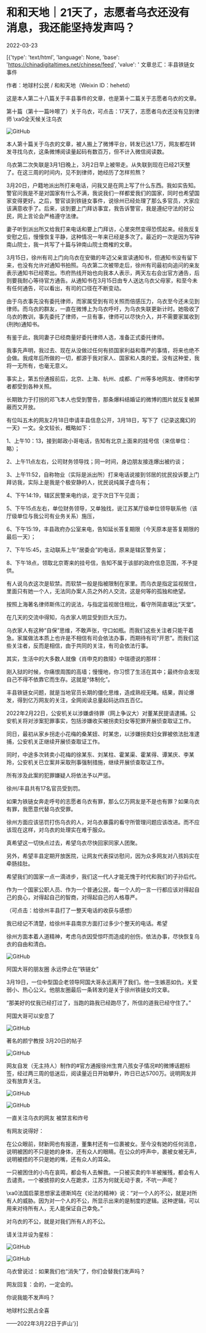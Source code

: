 # 和和天地｜21天了，志愿者乌衣还没有消息，我还能坚持发声吗？

2022-03-23

[{'type': 'text/html', 'language': None, 'base': 'https://chinadigitaltimes.net/chinese/feed', 'value': ' 文章总汇：丰县铁链女事件

作者：地球村公民 / 和和天地（Weixin ID：hehetd）

这是本人第二十八篇关于丰县事件的文章，也是第十二篇关于志愿者乌衣的文章。

第十篇（第十一篇咔嚓了）关于乌衣，可点击：17天了，志愿者乌衣还没有见到律师 \xa0全天候关注乌衣

![GitHub](https://chinadigitaltimes.net/chinese/files/2022/03/post-678571-623aea1fe7370.)

本人第十篇关于乌衣的文章，被人搬上了微博平台，转发已达1.7万，网友都在转发寻找乌衣，这条微博阅读量起码有数百万，但不计入微信阅读数。

乌衣第二次失联是3月1日晚上，3月2日早上被带走。从失联到现在已经21天整了。在这三周的时间内，见不到律师，她经历了怎样煎熬？

3月20日，户籍地派出所打来电话，问我又是在网上写了什么东西。我如实告知。警官问我是不是对国家有什么不满，我说我们一样都爱我们的国家，同时也希望国家变得更好。之后，警官谈到铁链女事件，说徐州已经处理了那么多官员，大家应该满意收手了。后来，谈到要上门拜访事宜，我告诉警官，我是遵纪守法的好公民，网上言论会严格遵守法律。

妻子听到派出所又给我打来电话和要上门拜访，心里突然变得恐慌起来。经我反复安慰之后，慢慢恢复平静，这种情况一年来已经是多次了。最近的一次是因为写钟南山院士，我一共写了十篇与钟南山院士商榷的文章。

3月15日，徐州有司上门向乌衣在安徽的年迈父亲宣读通知书，但通知书没有留下来，也没有允许对通知书拍照。乌衣第二次被带走后，徐州有司最初向追问的亲友表示通知书已经寄出。市府热线开始也向我本人表示，两天左右会出官方通告，后则要我耐心等待官方通告。从通知书在3月15日由专人送达乌衣父母家，和至今未有任何通告，可以看出，有司的口径在不断变动。

由于乌衣事先没有委托律师，而家属受到有司关照而倍感压力，乌衣至今还未见到律师。而乌衣的群友，一直在微博上为乌衣呼吁，为乌衣失联更新计时。她吸收了乌衣的教训，事先委托了律师，一旦有事，律师可以尽快介入，并不需要家属收到(刑拘)通知书。

有鉴于此，我同妻子已经商量好委托律师人选，准备正式委托律师。

我事先声明，我过去、现在从没做过任何有损国家利益和尊严的事情，将来也绝不会做。我成年后所做的一切，都源于我对家人、国家和人类的爱。没有这种爱，我将一无所有，也毫无意义。

事实上，第五份通报前后，北京、上海、杭州、成都、广州等多地网友、律师和学者都受到各种关照。

长期致力于打拐的邓飞本人也受到警告，那条爆料结婚证的微博的图片就反复被屏蔽而又开放。

有位叫五木的网友2月18日申请丰县信息公开，3月18日，写下了《记录这魔幻的一天》一文。全文较长，概略如下：

1、上午10：13，接到邮政小哥电话，告知有北京上面来的挂号信（来信单位：略）；

2、上午11点左右，公司财务领导找；同一时间，身边朋友接连爆出被约谈；

3、上午11:52，自称物业（实际是派出所）打来电话说接到邻居的扰民投诉要上门拜访我，实际上是我是个极安静的人，扰民说纯属子虚乌有；



4、下午14:19，辖区民警来电约谈，定于次日下午见面；



5、下午15点左右，单位财务领导，又单独找，说江苏某厅级单位领导联系他（该厅级单位与我公司有业务关系）施压，



6、下午15:19，丰县政府办公室来电，告知延长答复期限（今天原本是答复期限的最后一天）；



7、下午15:45，主动联系上午“居委会”的电话，原来是辖区警务室；



8、下午18点，领取北京寄来的挂号信，告知不属于该部的政府信息范围，不予提供。

有人说乌衣这次是软禁。而软禁一般是指被限制在家里。而乌衣是指定监视居住，里面只有她一个人，无法同办案人员之外的人交流，这是何等的孤独和绝望。

按照上海著名律师斯伟江的说法，与指定监视居住相比，看守所简直堪比“天堂”。

在几天的交流中得知，乌衣家人明显受到巨大压力。

乌衣家人有这种“自保”思维，不敢声张，守口如瓶。而我们这些关注者只能干着急。家属做法本质上也许是不相信有司会依法办事，而期待有司“开恩”。而我们这些关注者，反而是相信，由于共同的关注，有司会依法行事。

其实，生活中的大多数人就像《肖申克的救赎》中瑞德说的那样：

刚入狱的时候，你痛恨周围的高墙；慢慢地，你习惯了生活在其中；最终你会发现自己不得不依靠它而生存。这就是“体制化”。

丰县铁链女问题，就是当地官员长期的僵化思维，造成熟视无睹。结果，舆论爆发，得到亿万网友的关注，全网阅读总量起码达四五百亿。

2022年2月22日，公安机关以涉嫌虐待罪（网上争议大）对董某民提请逮捕。公安机关将对涉案犯罪事实，包括涉嫌收买被拐卖妇女等犯罪开展侦查取证工作。

同日，最初从家乡拐走小花梅的桑某妞、时某忠，以涉嫌拐卖妇女罪被依法批准逮捕，公安机关正继续开展侦查取证工作。

同时，中途多次转卖小花梅的徐某东、刘某柱、霍某渠、霍某得、谭某庆、李某玲，公安机关已立案并采取刑事强制措施，继续开展侦查取证工作。

所有涉及此案的犯罪嫌疑人将依法予以严惩。

徐州/丰县共有17名官员受到罚。

如果为铁链女奔走呼号的志愿者乌衣有罪，那么亿万网友是不是也有罪？如果乌衣有罪，我愿意代替乌衣受罪。

徐州方面应该惩罚打伤乌衣的人，对乌衣暴露的看守所管理问题应该改进。而不应该现在这样，对乌衣的处理实在难于服众。

真希望这一切快点过去，希望乌衣尽快回家同家人团聚。

另外，希望丰县定期开放医院，让网友代表探访慰问，因为众多网友对八孩妈实在牵肠挂肚。

希望我们的国家一点一滴进步，我们这一代人才能无愧于时代和我们的子孙后代。

作为一个国家公职人员、作为一个普通公民，每一个人的一言一行都应该对得起自己的良心，对得起自己的智商，对得起自己的人格尊严。

（可点击：给徐州丰县打了一整天电话的收获与感想）

我已经记不清楚，给徐州丰县南京方面打过多少个整天的电话。希望

徐州方面本着人道精神，考虑乌衣因受惊吓而造成的创伤，依法办事，尽快恢复乌衣的自由和清白。

![GitHub](https://chinadigitaltimes.net/chinese/files/2022/03/post-678571-623aea1ff0693.)

阿国大哥的朋友圈 永远停止在“铁链女”

3月19日，一位中型国企老领导阿国大哥永远离开了我们。他一生嫉恶如仇，关爱弱小、热心公义。他朋友圈最后一条转发的是关于徐州铁链女的文章。

“那美好的仗我已经打过了，当跑的路我已经跑尽了，所信的道我已经守住了。”

阿国大哥可以安息了

![GitHub](https://chinadigitaltimes.net/chinese/files/2022/03/post-678571-623aea20222ef.)

著名的颜宁教授 3月20日的帖子

![GitHub](https://chinadigitaltimes.net/chinese/files/2022/03/post-678571-623aea202c315.)

网友自发（无主持人）制作的#官方通报徐州生育八孩女子情况#的微博话题标签，经过两三周的低迷后，阅读量近日开始攀升，昨日已达5700万。说明网友并没有放弃关注。

![GitHub](https://chinadigitaltimes.net/chinese/files/2022/03/post-678571-623aea2034ff9.)

![GitHub](https://chinadigitaltimes.net/chinese/files/2022/03/post-678571-623aea203dbfa.)

一直关注乌衣的网友 被禁言和炸号

有网友说得好：

在公众眼前，财新网也有报道，董集村还有一位裹被女。至今没有她的任何消息，说明被困的不只是她的身体，还有众人的眼睛。在公众的呼声中，裹被女被无声，说明被捂的不只是她的嘴，还有众人的耳朵。

一只被困住的小鸟在哀鸣，都会有人去解救。一只被买卖的牛羊被摧残，都会有人去谴责。一个被掳掠的女人在跪求，江苏为何就无动于衷，不吭一声呢？

\xa0法国启蒙思想家孟德斯鸠在《论法的精神》说：“对一个人的不公，就是对所有人的威胁。因为对一个人的不公，所显示出来的是制度的逻辑。这种逻辑，可以用来对待所有人，无人能保证自己幸免。”

对乌衣的不公，就是对我们所有人的不公。

请关注并设为星标：

![GitHub](https://chinadigitaltimes.net/chinese/files/2022/03/post-678571-623aea2044b2c.)

![GitHub](https://chinadigitaltimes.net/chinese/files/2022/03/post-678571-623aea204b6af.)

乌衣曾说过：如果我们也“消失”了，你们会替我们发声吗？

网友回复：会的，一定会的。

你说我能不发声吗？

地球村公民占全喜

——2022年3月22日于庐山'}]
